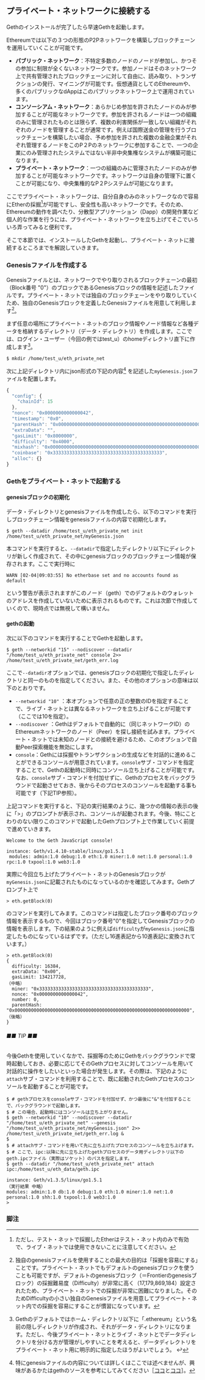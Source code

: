 ## プライベート・ネットワークに接続する

Gethのインストールが完了したら早速Gethを起動します。

Ethereumでは以下の３つの形態のP2Pネットワークを構築しブロックチェーンを運用していくことが可能です。

* **パブリック・ネットワーク**：不特定多数のノードのノードが参加し、かつその参加に制限が全くないネットワークです。参加ノードはそのネットワーク上で共有管理されたブロックチェーンに対して自由に、読み取り、トランザクションの発行、マイニングが可能です。仮想通貨としてのEthereumや、多くのパブリックなdAppはこのパブリックネットワーク上で運用されています。
* **コンソーシアム・ネットワーク**：あらかじめ参加を許されたノードのみが参加することが可能なネットワークです。参加を許されるノードは一つの組織のみに管理されたものとは限らず、複数の利害関係が一致しない組織がそれぞれのノードを管理することが通常です。例えば国際送金の管理を行うブロックチェーンを構築したい場合、予め参加を許された複数の金融企業がそれぞれ管理するノードをこのP２Pのネットワークに参加することで、一つの企業にのみ管理されたシステムではない半非中央集権なシステムが構築可能になります。
* **プライベート・ネットワーク**：一つの組織のみに管理されたノードのみが参加することが可能なネットワークです。ネットワークは自身の管理下に置くことが可能になり、中央集権的なP２Pシステムが可能になります。

ここでプライベート・ネットワークは、自分自身のみのネットワークなので容易にEtherの採掘[^1]が可能ですし、安全性も高いネットワークです。そのため、Ethereumの動作を調べたり、分散型アプリケーション（Dapp）の開発作業など個人的な作業を行うには、プライベート・ネットワークを立ち上げてそこでいろいろ弄ってみると便利です。

そこで本節では、インストールしたGethを起動し、プライベート・ネットに接続するところまでを解説していきます。

### Genesisファイルを作成する

Genesisファイルとは、ネットワークでやり取りされるブロックチェーンの最初（Block番号 "0"）のブロックであるGenesisブロックの情報を記述したファイルです。プライベート・ネットでは独自のブロックチェーンをやり取りしていくため、独自のGenesisブロックを定義したGenesisファイルを用意して利用します[^2]。

まず任意の場所にプライベート・ネットのブロック情報やノード情報など各種データを格納するディレクトリ（データ・ディレクトリ）を作成します。ここでは、ログイン・ユーザー（今回の例ではtest\_u）のhomeディレクトリ直下に作成します[^3]。

```plain
$ mkdir /home/test_u/eth_private_net
```

次に上記ディレクトリ内にjson形式の下記の内容[^4] を記述した`myGenesis.json`ファイルを配置します。

```javascript
{
  "config": {
    "chainId": 15
  },
  "nonce": "0x0000000000000042",
  "timestamp": "0x0",
  "parentHash": "0x0000000000000000000000000000000000000000000000000000000000000000",
  "extraData": "",
  "gasLimit": "0x8000000",
  "difficulty": "0x4000",
  "mixhash": "0x0000000000000000000000000000000000000000000000000000000000000000",
  "coinbase": "0x3333333333333333333333333333333333333333",
  "alloc": {}
}
```

### Gethをプライベート・ネットで起動する

#### genesisブロックの初期化

データ・ディレクトリとgenesisファイルを作成したら、以下のコマンドを実行しブロックチェーン情報をgenesisファイルの内容で初期化します。

```plain
$ geth --datadir /home/test_u/eth_private_net init /home/test_u/eth_private_net/myGenesis.json
```

本コマンドを実行すると、`--datadir`で指定したディレクトリ以下にディレクトリが新しく作成されて、その中にgenesisブロックのブロックチェーン情報が保存されます。ここで実行時に

```
WARN [02-04|09:03:55] No etherbase set and no accounts found as default
```

という警告が表示されますがこのノード（geth）でのデフォルトのウォレットのアドレスを作成していないために表示されるものです。これは次節で作成していくので、現時点では無視して構いません。

#### gethの起動

次に以下のコマンドを実行することでGethを起動します。

```plain
$ geth --networkid "15" --nodiscover --datadir "/home/test_u/eth_private_net" console 2>> /home/test_u/eth_private_net/geth_err.log
```

ここで`--datadir`オプションでは、genesisブロックの初期化で指定したディレクトリと同一のものを指定してください。また、その他のオプションの意味は以下のとおりです。

* `--networkid "10"` ：本オプションで任意の正の整数のIDを指定することで、ライブ・ネットとは異なるネットワークを立ち上げることが可能です（ここでは10を指定）。
* `--nodiscover` ：Gethはデフォルトで自動的に（同じネットワークID）のEthereumネットワークのノード（Peer）を探し接続を試みます。プライベート・ネットでは未知のノードとの接続を避けるため、このオプションで自動Peer探索機能を無効にします。
* `console`：Gethには採掘やトランザクションの生成などを対話的に進めることができるコンソールが用意されています。`console`サブ・コマンドを指定することで、Gethの起動時に同時にコンソール立ち上げることが可能です。なお、`console`サブ・コマンドを付加せずに、Gethのプロセスをバックグラウンドで起動させておき、後からそのプロセスのコンソールを起動する事も可能です（下記TIP参照）。

上記コマンドを実行すると、下記の実行結果のように、幾つかの情報の表示の後に「&gt;」のプロンプトが表示され、コンソールが起動されます。今後、特にことわりのない限りこのコマンドで起動したGethプロンプト上で作業していく前提で進めていきます。

```
Welcome to the Geth JavaScript console!

instance: Geth/v1.4.10-stable/linux/go1.5.1
 modules: admin:1.0 debug:1.0 eth:1.0 miner:1.0 net:1.0 personal:1.0 rpc:1.0 txpool:1.0 web3:1.0
```

実際に今回立ち上げたプライベート・ネットのGenesisブロックが`myGenesis.json`に記載されたものになっているのかを確認してみます。Gethプロンプト上で

```
> eth.getBlock(0)
```

のコマンドを実行してみます。このコマンドは指定したブロック番号のブロック情報を表示するもので、今回はブロック番号"0"を指定してGenesisブロックの情報を表示します。下の結果のように例えば`difficulty`が`myGenesis.json`に指定したものになっているはずです。（ただし16進表記から10進表記に変換されています。）

```
> eth.getBlock(0)
{
  difficulty: 16384,
  extraData: "0x00",
  gasLimit: 134217728,
（中略）
  miner: "0x3333333333333333333333333333333333333333",
  nonce: "0x0000000000000042",
  number: 0,
  parentHash: "0x0000000000000000000000000000000000000000000000000000000000000000",
（後略）
}
```

###### ■■ TIP ■■

今後Gethを使用していくなかで、採掘等のためにGethをバックグラウンドで常時起動しておき、必要に応じてそのGethプロセスに対してコンソールを用いて対話的に操作をしたいといった場合が発生します。その際は、下記のように`attach`サブ・コマンドを利用することで、既に起動されたGethプロセスのコンソールを起動することが可能です。

```
$ # gethプロセスをconsoleサブ・コマンドを付加せず、かつ最後に"&"を付加することで、バックグラウンドで起動します。
$ # この場合、起動時にはコンソールは立ち上がりません。
$ geth --networkid "10" --nodiscover --datadir "/home/test_u/eth_private_net" --genesis "/home/test_u/eth_private_net/myGenesis.json" 2>> /home/test_u/eth_private_net/geth_err.log &
$
$ # attachサブ・コマンドを用いて先に立ち上げたプロセスのコンソールを立ち上げます。
$ # ここで、ipc:以降に先に立ち上げたgethプロセスのデータ用ディレクトリ以下のgeth.ipcファイル（実際はソケット）のパスを指定します。
$ geth --datadir "/home/test_u/eth_private_net" attach ipc:/home/test_u/eth_data/geth.ipc

instance: Geth/v1.3.5/linux/go1.5.1
（実行結果 中略）
modules: admin:1.0 db:1.0 debug:1.0 eth:1.0 miner:1.0 net:1.0 personal:1.0 shh:1.0 txpool:1.0 web3:1.0
>
```

### 脚注

[^1]: ただし、テスト・ネットで採掘したEtherはテスト・ネット内のみで有効で、ライブ・ネットでは使用できないことに注意してください。

[^2]: 独自のgenesisファイルを使用することの最大の目的は「採掘を容易にする」ことです。プライベート・ネットでもデフォルトのgenesisブロックを使うことも可能ですが、デフォルトのgenesisブロック（＝Frontierのgenesisブロック）の採掘難易度（Difficulty）が非常に高く（17,179,869,184）設定されたため、プライベート・ネットでの採掘が非常に困難になりました。そのためDifficultyの小さい独自のGenesisファイルを用意してプライベート・ネット内での採掘を容易にすることが慣習になっています。 

[^3]: Gethのデフォルトではホーム・ディレクトリ以下に「.ethereum」という名前の隠しディレクトリが作成され、それがデータ・ディレクトリになります。ただし、今後プライベート・ネットとライブ・ネットとでデータディレクトリを分ける方が管理がしやすいことを考えると、データディレクトリをプライベート・ネット用に明示的に指定したほうがよいでしょう。 ↩

[^4]: 特にgenesisファイルの内容については詳しくはここでは述べませんが、興味があるかたはgethのソースを参考にしてみてください［[ココ](https://github.com/ethereum/go-ethereum/blob/4bb3c89d44e372e6a9ab85a8be0c9345265c763a/params/config.go#L103)と[ココ](https://github.com/ethereum/go-ethereum/blob/4bb3c89d44e372e6a9ab85a8be0c9345265c763a/core/genesis.go)］。

